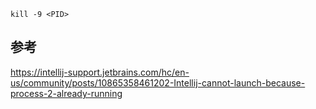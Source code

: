 ```shell
kill -9 <PID>
```

## 参考
https://intellij-support.jetbrains.com/hc/en-us/community/posts/10865358461202-Intellij-cannot-launch-because-process-2-already-running